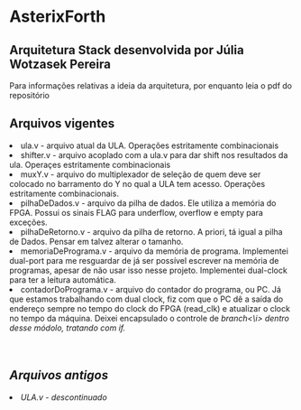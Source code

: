 <h1> AsterixForth</h1>
<h2>Arquitetura Stack desenvolvida por Júlia Wotzasek Pereira </h2>

Para informações relativas a ideia da arquitetura, por enquanto leia o pdf do repositório

<h2> Arquivos vigentes </h2>
<div>
<u1>
  <li> ula.v - arquivo atual da ULA. Operações estritamente combinacionais</li>
  <li> shifter.v - arquivo acoplado com a ula.v para dar shift nos resultados da ula. Operaçes estritamente combinacionais</li>
  <li> muxY.v - arquivo do multiplexador de seleção de quem deve ser colocado no barramento do Y no qual a ULA tem acesso. Operações estritamente combinacionais.</li>
  <li> pilhaDeDados.v - arquivo da pilha de dados. Ele utiliza a memória do FPGA. Possui os sinais FLAG para underflow, overflow e empty para exceções. </li>
  <li> pilhaDeRetorno.v - arquivo da pilha de retorno. A priori, tá igual a pilha de Dados. Pensar em talvez alterar o tamanho.</li>
  <li> memoriaDePrograma.v - arquivo da memória de programa. Implementei dual-port para me resguardar de já ser possível escrever na memória de programas, apesar de não usar isso nesse projeto. Implementei dual-clock para ter a leitura automática.</li>
  <li> contadorDoPrograma.v - arquivo do contador do programa, ou PC. Já que estamos trabalhando com dual clock, fiz com que o PC dê a saída do endereço sempre no tempo do clock do FPGA (read_clk) e atualizar o clock no tempo da máquina. Deixei encapsulado o controle de <i>branch<\i> dentro desse módolo, tratando com if.</li>
</u1>
</div> 

<br>
<br>

<h2> Arquivos antigos </h2>
<div>
  <u1>
    <li> ULA.v - descontinuado </li>
  </u1>
</div>
